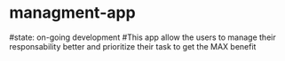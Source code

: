 # managment-app
#state: on-going development
#This app allow the users to manage their responsability better and prioritize their task to get the MAX benefit
